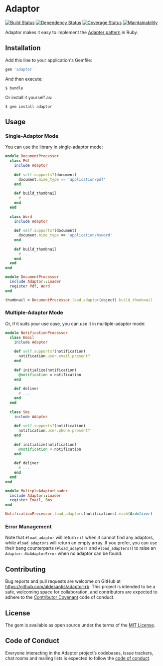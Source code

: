 # Adaptor

[![Build Status](https://travis-ci.org/aldesantis/adaptor-rb.svg?branch=master)](https://travis-ci.org/aldesantis/adaptor-rb)
[![Dependency Status](https://gemnasium.com/badges/github.com/aldesantis/adaptor-rb.svg)](https://gemnasium.com/github.com/aldesantis/adaptor-rb)
[![Coverage Status](https://coveralls.io/repos/github/aldesantis/adaptor-rb/badge.svg?branch=master)](https://coveralls.io/github/aldesantis/adaptor-rb?branch=master)
[![Maintainability](https://api.codeclimate.com/v1/badges/e51e8d7489eb72ab97ba/maintainability)](https://codeclimate.com/github/aldesantis/adaptor-rb/maintainability)

Adaptor makes it easy to implement the [Adapter pattern](https://en.wikipedia.org/wiki/Adapter_pattern) in Ruby.

## Installation

Add this line to your application's Gemfile:

```ruby
gem 'adaptor'
```

And then execute:

    $ bundle

Or install it yourself as:

    $ gem install adaptor

## Usage

### Single-Adaptor Mode

You can use the library in single-adaptor mode:

```ruby
module DocumentProcessor
  class Pdf
    include Adaptor
        
    def self.supports?(document)
      document.mime_type == 'application/pdf'
    end
    
    def build_thumbnail
      # ...
    end
  end
  
  class Word 
    include Adaptor
    
    def self.supports?(document)
      document.mime_type == 'application/msword'
    end
    
    def build_thumbnail
      # ...
    end
  end
end

module DocumentProcessor
  include Adaptor::Loader
  register Pdf, Word
end

thumbnail = DocumentProcessor.load_adaptor(object).build_thumbnail
```

### Multiple-Adaptor Mode

Or, if it suits your use case, you can use it in multiple-adaptor mode:

```ruby
module NotificationProcessor
  class Email
    include Adaptor
        
    def self.supports?(notification)
      notification.user.email.present?
    end
    
    def initialize(notification)
      @notification = notification
    end
    
    def deliver
      # ...
    end
  end
  
  class Sms 
    include Adaptor
    
    def self.supports?(notification)
      notification.user.phone.present?
    end
    
    def initialize(notification)
      @notification = notification
    end
    
    def deliver
      # ...
    end
  end
end

module MultipleAdaptorLoader
  include Adaptor::Loader
  register Email, Sms
end

NotificationProcessor.load_adaptors(notifications).each(&:deliver)
```

### Error Management

Note that `#load_adaptor` will return `nil` when it cannot find any adaptors, while `#load_adaptors`
will return an empty array. If you prefer, you can use their bang counterparts (`#load_adapter!` and
`#load_adapters!`) to raise an `Adaptor::NoAdaptorError` when no adaptor can be found.

## Contributing

Bug reports and pull requests are welcome on GitHub at https://github.com/aldesantis/adaptor-rb. This 
project is intended to be a safe, welcoming space for collaboration, and contributors are expected 
to adhere to the [Contributor Covenant](http://contributor-covenant.org) code of conduct.

## License

The gem is available as open source under the terms of the [MIT License](https://opensource.org/licenses/MIT).

## Code of Conduct

Everyone interacting in the Adaptor project’s codebases, issue trackers, chat rooms and mailing 
lists is expected to follow the [code of conduct](https://github.com/[USERNAME]/adaptor/blob/master/CODE_OF_CONDUCT.md).
